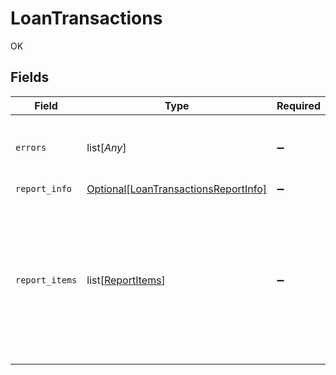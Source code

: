 # LoanTransactions

OK


## Fields

| Field                                                                                                                      | Type                                                                                                                       | Required                                                                                                                   | Description                                                                                                                |
| -------------------------------------------------------------------------------------------------------------------------- | -------------------------------------------------------------------------------------------------------------------------- | -------------------------------------------------------------------------------------------------------------------------- | -------------------------------------------------------------------------------------------------------------------------- |
| `errors`                                                                                                                   | list[*Any*]                                                                                                                | :heavy_minus_sign:                                                                                                         | If there are no errors, an empty array is returned.                                                                        |
| `report_info`                                                                                                              | [Optional[LoanTransactionsReportInfo]](../../models/shared/loantransactionsreportinfo.md)                                  | :heavy_minus_sign:                                                                                                         | N/A                                                                                                                        |
| `report_items`                                                                                                             | list[[ReportItems](../../models/shared/reportitems.md)]                                                                    | :heavy_minus_sign:                                                                                                         | Contains object of reporting properties. The loan ref will reference a different object depending on the integration type. |